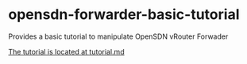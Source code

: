 # opensdn-forwarder-basic-tutorial
Provides a basic tutorial to manipulate OpenSDN vRouter Forwader

[The tutorial is located at tutorial.md](https://github.com/mkraposhin/opensdn-forwarder-basic-tutorial/blob/main/tutorial.md)
